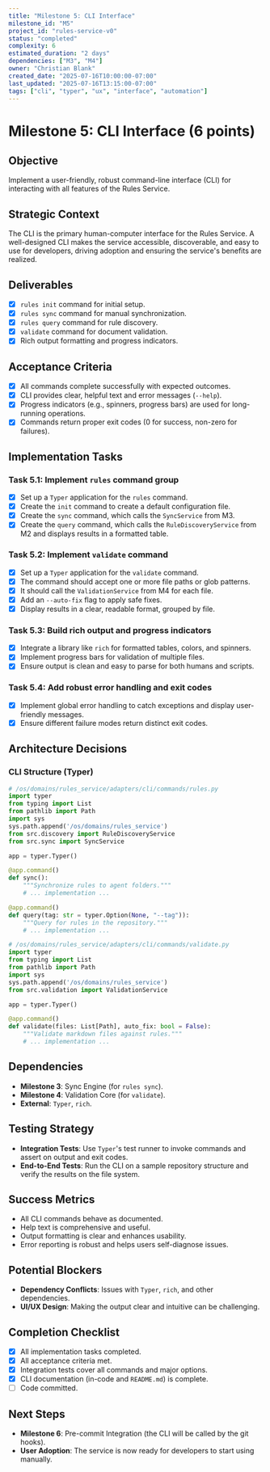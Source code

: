 ```yaml
---
title: "Milestone 5: CLI Interface"
milestone_id: "M5"
project_id: "rules-service-v0"
status: "completed"
complexity: 6
estimated_duration: "2 days"
dependencies: ["M3", "M4"]
owner: "Christian Blank"
created_date: "2025-07-16T10:00:00-07:00"
last_updated: "2025-07-16T13:15:00-07:00"
tags: ["cli", "typer", "ux", "interface", "automation"]
---
```


# **Milestone 5: CLI Interface (6 points)**

## **Objective**
Implement a user-friendly, robust command-line interface (CLI) for interacting with all features of the Rules Service.

## **Strategic Context**
The CLI is the primary human-computer interface for the Rules Service. A well-designed CLI makes the service accessible, discoverable, and easy to use for developers, driving adoption and ensuring the service's benefits are realized.

## **Deliverables**
- [x] `rules init` command for initial setup.
- [x] `rules sync` command for manual synchronization.
- [x] `rules query` command for rule discovery.
- [x] `validate` command for document validation.
- [x] Rich output formatting and progress indicators.

## **Acceptance Criteria**
- [x] All commands complete successfully with expected outcomes.
- [x] CLI provides clear, helpful text and error messages (`--help`).
- [x] Progress indicators (e.g., spinners, progress bars) are used for long-running operations.
- [x] Commands return proper exit codes (0 for success, non-zero for failures).

## **Implementation Tasks**

### **Task 5.1: Implement `rules` command group**
- [x] Set up a `Typer` application for the `rules` command.
- [x] Create the `init` command to create a default configuration file.
- [x] Create the `sync` command, which calls the `SyncService` from M3.
- [x] Create the `query` command, which calls the `RuleDiscoveryService` from M2 and displays results in a formatted table.

### **Task 5.2: Implement `validate` command**
- [x] Set up a `Typer` application for the `validate` command.
- [x] The command should accept one or more file paths or glob patterns.
- [x] It should call the `ValidationService` from M4 for each file.
- [x] Add an `--auto-fix` flag to apply safe fixes.
- [x] Display results in a clear, readable format, grouped by file.

### **Task 5.3: Build rich output and progress indicators**
- [x] Integrate a library like `rich` for formatted tables, colors, and spinners.
- [x] Implement progress bars for validation of multiple files.
- [x] Ensure output is clean and easy to parse for both humans and scripts.

### **Task 5.4: Add robust error handling and exit codes**
- [x] Implement global error handling to catch exceptions and display user-friendly messages.
- [x] Ensure different failure modes return distinct exit codes.

## **Architecture Decisions**

### **CLI Structure (Typer)**
```python
# /os/domains/rules_service/adapters/cli/commands/rules.py
import typer
from typing import List
from pathlib import Path
import sys
sys.path.append('/os/domains/rules_service')
from src.discovery import RuleDiscoveryService
from src.sync import SyncService

app = typer.Typer()

@app.command()
def sync():
    """Synchronize rules to agent folders."""
    # ... implementation ...

@app.command()
def query(tag: str = typer.Option(None, "--tag")):
    """Query for rules in the repository."""
    # ... implementation ...

# /os/domains/rules_service/adapters/cli/commands/validate.py
import typer
from typing import List
from pathlib import Path
import sys
sys.path.append('/os/domains/rules_service')
from src.validation import ValidationService

app = typer.Typer()

@app.command()
def validate(files: List[Path], auto_fix: bool = False):
    """Validate markdown files against rules."""
    # ... implementation ...
```

## **Dependencies**
- **Milestone 3**: Sync Engine (for `rules sync`).
- **Milestone 4**: Validation Core (for `validate`).
- **External**: `Typer`, `rich`.

## **Testing Strategy**
- **Integration Tests**: Use `Typer`'s test runner to invoke commands and assert on output and exit codes.
- **End-to-End Tests**: Run the CLI on a sample repository structure and verify the results on the file system.

## **Success Metrics**
- All CLI commands behave as documented.
- Help text is comprehensive and useful.
- Output formatting is clear and enhances usability.
- Error reporting is robust and helps users self-diagnose issues.

## **Potential Blockers**
- **Dependency Conflicts**: Issues with `Typer`, `rich`, and other dependencies.
- **UI/UX Design**: Making the output clear and intuitive can be challenging.

## **Completion Checklist**
- [x] All implementation tasks completed.
- [x] All acceptance criteria met.
- [x] Integration tests cover all commands and major options.
- [x] CLI documentation (in-code and `README.md`) is complete.
- [ ] Code committed.

## **Next Steps**
- **Milestone 6**: Pre-commit Integration (the CLI will be called by the git hooks).
- **User Adoption**: The service is now ready for developers to start using manually.
